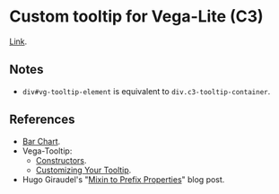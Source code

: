 # Custom tooltip for Vega-Lite (C3)

[Link](https://joaopalmeiro.github.io/fe-playground/custom-vega-tooltip/c3/).

## Notes

- `div#vg-tooltip-element` is equivalent to `div.c3-tooltip-container`.

## References

- [Bar Chart](https://c3js.org/samples/chart_bar.html).
- Vega-Tooltip:
  - [Constructors](https://github.com/vega/vega-tooltip/blob/v0.25.0/docs/APIs.md).
  - [Customizing Your Tooltip](https://github.com/vega/vega-tooltip/blob/v0.25.0/docs/customizing_your_tooltip.md).
- Hugo Giraudel's "[Mixin to Prefix Properties](https://css-tricks.com/snippets/sass/mixin-prefix-properties/)" blog post.
